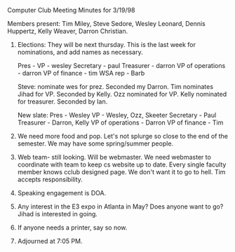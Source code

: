 Computer Club Meeting Minutes for 3/19/98 </p><p>
Members present: Tim Miley, Steve Sedore, Wesley Leonard, Dennis Huppertz, Kelly Weaver, Darron Christian. </p><p>
1) Elections:  They will be next thursday.  This is the last week for nominations, and add names as necessary. </p><p>
Pres -  VP - wesley Secretary - paul Treasurer - darron VP of operations - darron VP of finance - tim WSA rep - Barb </p><p>
Steve: nominate wes for prez.  Seconded my Darron.  Tim nominates Jihad for VP. Seconded by Kelly.  Ozz nominated for VP.  Kelly nominated for treasurer. Seconded by Ian.   </p><p>
New slate: Pres - Wesley VP - Wesley, Ozz, Skeeter Secretary - Paul Treasurer - Darron, Kelly VP of operations - Darron VP of finance - Tim </p><p>
2) We need more food and pop.  Let's not splurge so close to the end of the semester.  We may have some spring/summer people. </p><p>
3) Web team- still looking.  Will be webmaster.  We need webmaster to coordinate with team to keep cs website up to date.  Every single faculty member knows cclub designed page.  We don't want it to go to hell.  Tim accepts responsibility.   </p><p>
4) Speaking engagement is DOA. </p><p>
5) Any interest in the E3 expo in Atlanta in May?  Does anyone want to go? Jihad is interested in going. </p><p>
6) If anyone needs a printer, say so now.   </p><p>
7) Adjourned at 7:05 PM. </p>
